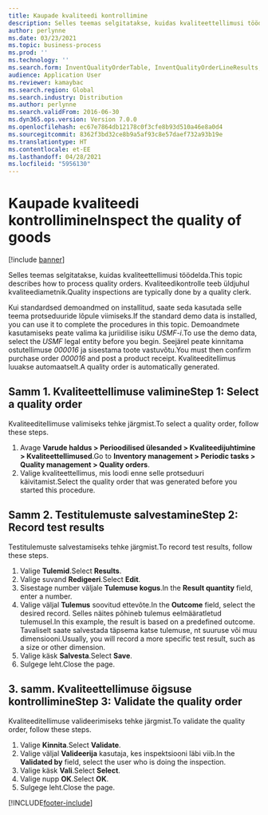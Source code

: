 ```yaml
---
title: Kaupade kvaliteedi kontrollimine
description: Selles teemas selgitatakse, kuidas kvaliteettellimusi töödelda.
author: perlynne
ms.date: 03/23/2021
ms.topic: business-process
ms.prod: ''
ms.technology: ''
ms.search.form: InventQualityOrderTable, InventQualityOrderLineResults, HcmWorkerLookUp
audience: Application User
ms.reviewer: kamaybac
ms.search.region: Global
ms.search.industry: Distribution
ms.author: perlynne
ms.search.validFrom: 2016-06-30
ms.dyn365.ops.version: Version 7.0.0
ms.openlocfilehash: ec67e7864db12178c0f3cfe8b93d510a46e8a0d4
ms.sourcegitcommit: 8362f3bd32ce8b9a5af93c8e57daef732a93b19e
ms.translationtype: HT
ms.contentlocale: et-EE
ms.lasthandoff: 04/28/2021
ms.locfileid: "5956130"
---
```

# <a name="inspect-the-quality-of-goods"></a><span data-ttu-id="b07fb-103">Kaupade kvaliteedi kontrollimine</span><span class="sxs-lookup"><span data-stu-id="b07fb-103">Inspect the quality of goods</span></span>

[!include [banner](../../includes/banner.md)]

<span data-ttu-id="b07fb-104">Selles teemas selgitatakse, kuidas kvaliteettellimusi töödelda.</span><span class="sxs-lookup"><span data-stu-id="b07fb-104">This topic describes how to process quality orders.</span></span> <span data-ttu-id="b07fb-105">Kvaliteedikontrolle teeb üldjuhul kvaliteediametnik.</span><span class="sxs-lookup"><span data-stu-id="b07fb-105">Quality inspections are typically done by a quality clerk.</span></span>

<span data-ttu-id="b07fb-106">Kui standardsed demoandmed on installitud, saate seda kasutada selle teema protseduuride lõpule viimiseks.</span><span class="sxs-lookup"><span data-stu-id="b07fb-106">If the standard demo data is installed, you can use it to complete the procedures in this topic.</span></span> <span data-ttu-id="b07fb-107">Demoandmete kasutamiseks peate valima ka juriidilise isiku *USMF-i*.</span><span class="sxs-lookup"><span data-stu-id="b07fb-107">To use the demo data, select the *USMF* legal entity before you begin.</span></span> <span data-ttu-id="b07fb-108">Seejärel peate kinnitama ostutellimuse *000016* ja sisestama toote vastuvõtu.</span><span class="sxs-lookup"><span data-stu-id="b07fb-108">You must then confirm purchase order *000016* and post a product receipt.</span></span> <span data-ttu-id="b07fb-109">Kvaliteeditellimus luuakse automaatselt.</span><span class="sxs-lookup"><span data-stu-id="b07fb-109">A quality order is automatically generated.</span></span>

## <a name="step-1-select-a-quality-order"></a><span data-ttu-id="b07fb-110">Samm 1. Kvaliteettellimuse valimine</span><span class="sxs-lookup"><span data-stu-id="b07fb-110">Step 1: Select a quality order</span></span>

<span data-ttu-id="b07fb-111">Kvaliteeditellimuse valimiseks tehke järgmist.</span><span class="sxs-lookup"><span data-stu-id="b07fb-111">To select a quality order, follow these steps.</span></span>

1. <span data-ttu-id="b07fb-112">Avage **Varude haldus \> Perioodilised ülesanded \> Kvaliteedijuhtimine \> Kvaliteettellimused**.</span><span class="sxs-lookup"><span data-stu-id="b07fb-112">Go to **Inventory management \> Periodic tasks \> Quality management \> Quality orders**.</span></span>
1. <span data-ttu-id="b07fb-113">Valige kvaliteettellimus, mis loodi enne selle protseduuri käivitamist.</span><span class="sxs-lookup"><span data-stu-id="b07fb-113">Select the quality order that was generated before you started this procedure.</span></span>

## <a name="step-2-record-test-results"></a><span data-ttu-id="b07fb-114">Samm 2. Testitulemuste salvestamine</span><span class="sxs-lookup"><span data-stu-id="b07fb-114">Step 2: Record test results</span></span>

<span data-ttu-id="b07fb-115">Testitulemuste salvestamiseks tehke järgmist.</span><span class="sxs-lookup"><span data-stu-id="b07fb-115">To record test results, follow these steps.</span></span>

1. <span data-ttu-id="b07fb-116">Valige **Tulemid**.</span><span class="sxs-lookup"><span data-stu-id="b07fb-116">Select **Results**.</span></span>
1. <span data-ttu-id="b07fb-117">Valige suvand **Redigeeri**.</span><span class="sxs-lookup"><span data-stu-id="b07fb-117">Select **Edit**.</span></span>
1. <span data-ttu-id="b07fb-118">Sisestage number väljale **Tulemuse kogus**.</span><span class="sxs-lookup"><span data-stu-id="b07fb-118">In the **Result quantity** field, enter a number.</span></span>
1. <span data-ttu-id="b07fb-119">Valige väljal **Tulemus** soovitud ettevõte.</span><span class="sxs-lookup"><span data-stu-id="b07fb-119">In the **Outcome** field, select the desired record.</span></span> <span data-ttu-id="b07fb-120">Selles näites põhineb tulemus eelmääratletud tulemusel.</span><span class="sxs-lookup"><span data-stu-id="b07fb-120">In this example, the result is based on a predefined outcome.</span></span> <span data-ttu-id="b07fb-121">Tavaliselt saate salvestada täpsema katse tulemuse, nt suuruse või muu dimensiooni.</span><span class="sxs-lookup"><span data-stu-id="b07fb-121">Usually, you will record a more specific test result, such as a size or other dimension.</span></span>
1. <span data-ttu-id="b07fb-122">Valige käsk **Salvesta**.</span><span class="sxs-lookup"><span data-stu-id="b07fb-122">Select **Save**.</span></span>
1. <span data-ttu-id="b07fb-123">Sulgege leht.</span><span class="sxs-lookup"><span data-stu-id="b07fb-123">Close the page.</span></span>

## <a name="step-3-validate-the-quality-order"></a><span data-ttu-id="b07fb-124">3. samm. Kvaliteettellimuse õigsuse kontrollimine</span><span class="sxs-lookup"><span data-stu-id="b07fb-124">Step 3: Validate the quality order</span></span>

<span data-ttu-id="b07fb-125">Kvaliteeditellimuse valideerimiseks tehke järgmist.</span><span class="sxs-lookup"><span data-stu-id="b07fb-125">To validate the quality order, follow these steps.</span></span>

1. <span data-ttu-id="b07fb-126">Valige **Kinnita**.</span><span class="sxs-lookup"><span data-stu-id="b07fb-126">Select **Validate**.</span></span>
1. <span data-ttu-id="b07fb-127">Valige väljal **Valideerija** kasutaja, kes inspektsiooni läbi viib.</span><span class="sxs-lookup"><span data-stu-id="b07fb-127">In the **Validated by** field, select the user who is doing the inspection.</span></span>
1. <span data-ttu-id="b07fb-128">Valige käsk **Vali**.</span><span class="sxs-lookup"><span data-stu-id="b07fb-128">Select **Select**.</span></span>
1. <span data-ttu-id="b07fb-129">Valige nupp **OK**.</span><span class="sxs-lookup"><span data-stu-id="b07fb-129">Select **OK**.</span></span>
1. <span data-ttu-id="b07fb-130">Sulgege leht.</span><span class="sxs-lookup"><span data-stu-id="b07fb-130">Close the page.</span></span>

[!INCLUDE[footer-include](../../../includes/footer-banner.md)]

